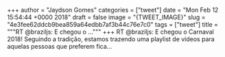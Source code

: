 
+++
author = "Jaydson Gomes"
categories = ["tweet"]
date = "Mon Feb 12 15:54:44 +0000 2018"
draft = false
image = "{TWEET_IMAGE}"
slug = "4e3fee62ddcb9bea859a64edbb7af3b44c76e7c0"
tags = ["tweet"]
title = """RT @braziljs: E chegou o ..."""
+++
RT @braziljs: E chegou o Carnaval 2018!
Seguindo a tradição, estamos trazendo uma playlist de vídeos para aquelas pessoas que preferem fica…

